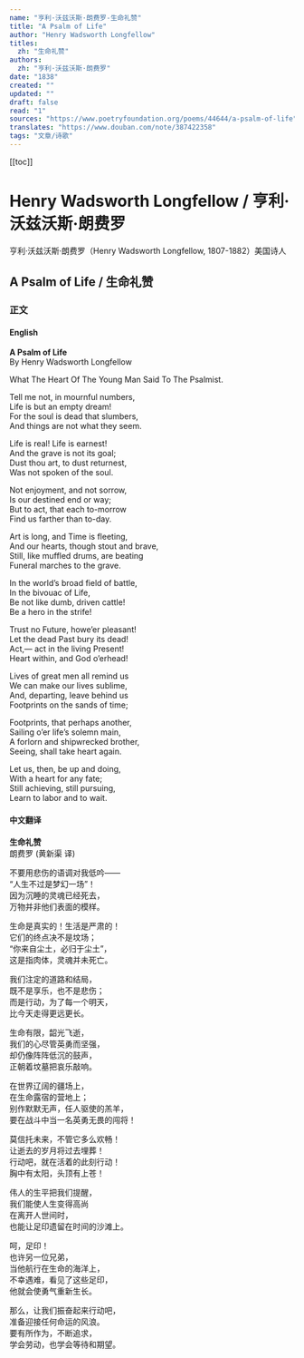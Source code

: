 ```yaml
---
name: "亨利·沃兹沃斯·朗费罗-生命礼赞"
title: "A Psalm of Life"
author: "Henry Wadsworth Longfellow"
titles:
  zh: "生命礼赞"
authors:
  zh: "亨利·沃兹沃斯·朗费罗"
date: "1838"
created: ""
updated: ""
draft: false
read: "1"
sources: "https://www.poetryfoundation.org/poems/44644/a-psalm-of-life"
translates: "https://www.douban.com/note/387422358"
tags: "文章/诗歌"
---
```


[[toc]]

# Henry Wadsworth Longfellow / 亨利·沃兹沃斯·朗费罗

亨利·沃兹沃斯·朗费罗（Henry Wadsworth Longfellow, 1807-1882）美国诗人

## A Psalm of Life / 生命礼赞

### 正文
<!-- tabs:start -->

#### **English**

**A Psalm of Life**  
By Henry Wadsworth Longfellow  

What The Heart Of The Young Man Said To The Psalmist.  

Tell me not, in mournful numbers,  
Life is but an empty dream!  
For the soul is dead that slumbers,  
And things are not what they seem.  

Life is real! Life is earnest!  
And the grave is not its goal;  
Dust thou art, to dust returnest,  
Was not spoken of the soul.  

Not enjoyment, and not sorrow,  
Is our destined end or way;  
But to act, that each to-morrow  
Find us farther than to-day.  

Art is long, and Time is fleeting,  
And our hearts, though stout and brave,  
Still, like muffled drums, are beating  
Funeral marches to the grave.  

In the world’s broad field of battle,  
In the bivouac of Life,  
Be not like dumb, driven cattle!  
Be a hero in the strife!  

Trust no Future, howe’er pleasant!  
Let the dead Past bury its dead!  
Act,— act in the living Present!  
Heart within, and God o’erhead!  

Lives of great men all remind us  
We can make our lives sublime,  
And, departing, leave behind us  
Footprints on the sands of time;  

Footprints, that perhaps another,  
Sailing o’er life’s solemn main,  
A forlorn and shipwrecked brother,  
Seeing, shall take heart again.  

Let us, then, be up and doing,  
With a heart for any fate;  
Still achieving, still pursuing,  
Learn to labor and to wait.  

#### **中文翻译**

**生命礼赞**  
朗费罗 (黄新渠 译)  

不要用悲伤的语调对我低吟——  
“人生不过是梦幻一场”！  
因为沉睡的灵魂已经死去，  
万物并非他们表面的模样。  

生命是真实的！生活是严肃的！  
它们的终点决不是坟场；  
“你来自尘土，必归于尘土”，  
这是指肉体，灵魂并未死亡。  

我们注定的道路和结局，  
既不是享乐，也不是悲伤；  
而是行动，为了每一个明天，  
比今天走得更远更长。  

生命有限，韶光飞逝，  
我们的心尽管英勇而坚强，  
却仍像阵阵低沉的鼓声，  
正朝着坟墓把哀乐敲响。  

在世界辽阔的疆场上，  
在生命露宿的营地上；  
别作默默无声，任人驱使的羔羊，  
要在战斗中当一名英勇无畏的闯将！  

莫信托未来，不管它多么欢畅！  
让逝去的岁月将过去埋葬！  
行动吧，就在活着的此刻行动！  
胸中有太阳，头顶有上苍！  

伟人的生平把我们提醒，  
我们能使人生变得高尚  
在离开人世间时，  
也能让足印遗留在时间的沙滩上。  

呵，足印！  
也许另一位兄弟，  
当他航行在生命的海洋上，  
不幸遇难，看见了这些足印，  
他就会使勇气重新生长。  

那么，让我们振奋起来行动吧，  
准备迎接任何命运的风浪。  
要有所作为，不断追求，  
学会劳动，也学会等待和期望。  

<!-- tabs:end -->
